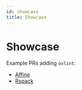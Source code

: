 ```yaml
---
id: showcase
title: Showcase
---
```


# Showcase

Example PRs adding `oxlint`:

- [Affine](https://github.com/toeverything/AFFiNE/pull/4867)
- [Rspack](https://github.com/oxc-project/rspack/pull/3999)
